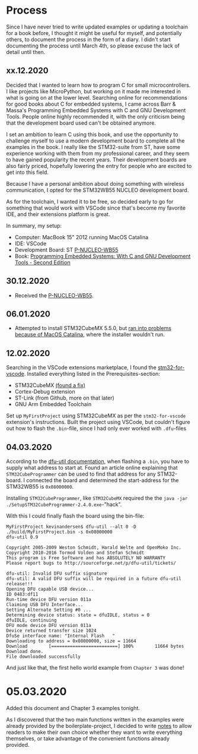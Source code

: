 # Process
Since I have never tried to write updated examples or updating a toolchain for a book before, I thought it might be useful for myself, and potentially others, to document the process in the form of a diary. I didn't start documenting the process until March 4th, so please excuse the lack of detail until then.

## xx.12.2020

Decided that I wanted to learn how to program C for small microcontrollers. I like projects like MicroPython, but working on it made me interested in what is going on at the lower level. Searching online for recommendations for good books about C for embedded systems, I came across Barr & Massa's Programming Embedded Systems with C and GNU Development Tools. People online highly recommended it, with the only criticism being that the development board used can't be obtained anymore.

I set an ambition to learn C using this book, and use the opportunity to challenge myself to use a modern development board to complete all the examples in the book. I really like the STM32-suite from ST, have some experience working with them from my professional career, and they seem to have gained popularity the recent years. Their development boards are also fairly priced, hopefully lowering the entry for people who are excited to get into this field.

Because I have a personal ambition about doing something with wireless communication, I opted for the STM32WB55 NUCLEO development board.

As for the toolchain, I wanted it to be free, so decided early to go for something that would work with VSCode since that's become my favorite IDE, and their extensions platform is great.

In summary, my setup:
- Computer: MacBook 15" 2012 running MacOS Catalina
- IDE: VSCode
- Development Board: ST [P-NUCLEO-WB55](https://www.st.com/en/evaluation-tools/p-nucleo-wb55.html)
- Book: [Programming Embedded Systems: With C and GNU Development Tools - Second Edition](https://www.amazon.com/gp/product/0596009836/ref=ppx_yo_dt_b_asin_title_o09_s00?ie=UTF8&psc=1)

## 30.12.2020

- Received the [P-NUCLEO-WB55](https://www.st.com/en/evaluation-tools/p-nucleo-wb55.html).

## 06.01.2020

- Attempted to install STM32CubeMX 5.5.0, but [ran into problems because of MacOS Catalina](https://community.st.com/s/question/0D50X0000BXlh6q/problem-loading-stm32cubemx-on-mac), where the installer wouldn't run. 

## 12.02.2020

Searching in the VSCode extensions marketplace, I found the [stm32-for-vscode](https://marketplace.visualstudio.com/items?itemName=bmd.stm32-for-vscode). Installed everything listed in the Prerequisites-section:
- STM32CubeMX [(found a fix)](https://marketplace.visualstudio.com/items?itemName=bmd.stm32-for-vscode)
- Cortex-Debug extension
- ST-Link (from Github, more on that later)
- GNU Arm Embedded Toolchain

Set up `MyFirstProject` using STM32CubeMX as per the `stm32-for-vscode` extension's instructions.
Built the project using VSCode, but couldn't figure out how to flash the `.bin`-file, since I had only ever worked with `.dfu`-files

## 04.03.2020

According to the [dfu-util documentation](http://dfu-util.sourceforge.net/dfuse.html), when flashing a `.bin`, you have to supply what address to start at. Found an article online explaining that `STM32CubeProgrammer` can be used to find that address for any STM32-board. I connected the board and determined the start-address for the STM32WB55 is `0x08000000`.

Installing `STM32CubeProgrammer`, like `STM32CubeMX` required the the `java -jar ./SetupSTM32CubeProgrammer-2.4.0.exe`-"hack".

With this I could finally flash the board using the bin-file:

    MyFirstProject kevinandersen$ dfu-util --alt 0 -D ./build/MyFirstProject.bin -s 0x08000000
    dfu-util 0.9
    
    Copyright 2005-2009 Weston Schmidt, Harald Welte and OpenMoko Inc.
    Copyright 2010-2016 Tormod Volden and Stefan Schmidt
    This program is Free Software and has ABSOLUTELY NO WARRANTY
    Please report bugs to http://sourceforge.net/p/dfu-util/tickets/
    
    dfu-util: Invalid DFU suffix signature
    dfu-util: A valid DFU suffix will be required in a future dfu-util release!!!
    Opening DFU capable USB device...
    ID 0483:df11
    Run-time device DFU version 011a
    Claiming USB DFU Interface...
    Setting Alternate Setting #0 ...
    Determining device status: state = dfuIDLE, status = 0
    dfuIDLE, continuing
    DFU mode device DFU version 011a
    Device returned transfer size 1024
    DfuSe interface name: "Internal Flash   "
    Downloading to address = 0x08000000, size = 11664
    Download        [=========================] 100%        11664 bytes
    Download done.
    File downloaded successfully

And just like that, the first hello world example from `Chapter 3` was done!

# 05.03.2020

Added this document and Chapter 3 examples tonight. 

As I discovered that the two main functions written in the examples were already provided by the boilerplate-project, I decided to write [notes](Examples/Chapter3/Notes.md) to allow readers to make their own choice whether they want to write everything themselves, or take advantage of the convenient functions already provided.
